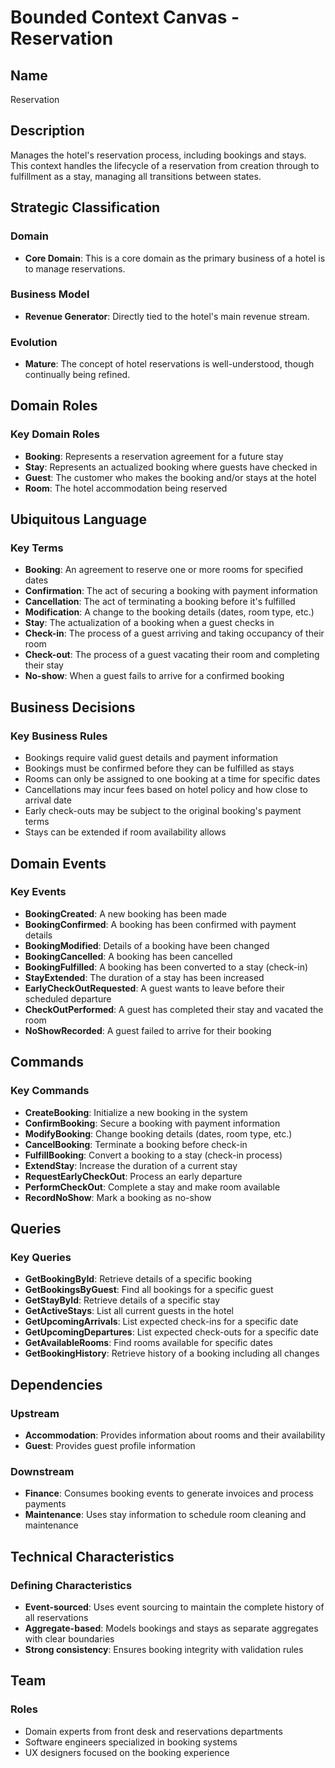 # Bounded Context Canvas - Reservation

## Name
Reservation

## Description
Manages the hotel's reservation process, including bookings and stays. This context handles the lifecycle of a reservation from creation through to fulfillment as a stay, managing all transitions between states.

## Strategic Classification

### Domain
- **Core Domain**: This is a core domain as the primary business of a hotel is to manage reservations.

### Business Model
- **Revenue Generator**: Directly tied to the hotel's main revenue stream.

### Evolution
- **Mature**: The concept of hotel reservations is well-understood, though continually being refined.

## Domain Roles

### Key Domain Roles
- **Booking**: Represents a reservation agreement for a future stay
- **Stay**: Represents an actualized booking where guests have checked in
- **Guest**: The customer who makes the booking and/or stays at the hotel
- **Room**: The hotel accommodation being reserved

## Ubiquitous Language

### Key Terms
- **Booking**: An agreement to reserve one or more rooms for specified dates
- **Confirmation**: The act of securing a booking with payment information
- **Cancellation**: The act of terminating a booking before it's fulfilled
- **Modification**: A change to the booking details (dates, room type, etc.)
- **Stay**: The actualization of a booking when a guest checks in
- **Check-in**: The process of a guest arriving and taking occupancy of their room
- **Check-out**: The process of a guest vacating their room and completing their stay
- **No-show**: When a guest fails to arrive for a confirmed booking

## Business Decisions

### Key Business Rules
- Bookings require valid guest details and payment information
- Bookings must be confirmed before they can be fulfilled as stays
- Rooms can only be assigned to one booking at a time for specific dates
- Cancellations may incur fees based on hotel policy and how close to arrival date
- Early check-outs may be subject to the original booking's payment terms
- Stays can be extended if room availability allows

## Domain Events

### Key Events
- **BookingCreated**: A new booking has been made
- **BookingConfirmed**: A booking has been confirmed with payment details
- **BookingModified**: Details of a booking have been changed
- **BookingCancelled**: A booking has been cancelled
- **BookingFulfilled**: A booking has been converted to a stay (check-in)
- **StayExtended**: The duration of a stay has been increased
- **EarlyCheckOutRequested**: A guest wants to leave before their scheduled departure
- **CheckOutPerformed**: A guest has completed their stay and vacated the room
- **NoShowRecorded**: A guest failed to arrive for their booking

## Commands

### Key Commands
- **CreateBooking**: Initialize a new booking in the system
- **ConfirmBooking**: Secure a booking with payment information
- **ModifyBooking**: Change booking details (dates, room type, etc.)
- **CancelBooking**: Terminate a booking before check-in
- **FulfillBooking**: Convert a booking to a stay (check-in process)
- **ExtendStay**: Increase the duration of a current stay
- **RequestEarlyCheckOut**: Process an early departure
- **PerformCheckOut**: Complete a stay and make room available
- **RecordNoShow**: Mark a booking as no-show

## Queries

### Key Queries
- **GetBookingById**: Retrieve details of a specific booking
- **GetBookingsByGuest**: Find all bookings for a specific guest
- **GetStayById**: Retrieve details of a specific stay
- **GetActiveStays**: List all current guests in the hotel
- **GetUpcomingArrivals**: List expected check-ins for a specific date
- **GetUpcomingDepartures**: List expected check-outs for a specific date
- **GetAvailableRooms**: Find rooms available for specific dates
- **GetBookingHistory**: Retrieve history of a booking including all changes

## Dependencies

### Upstream
- **Accommodation**: Provides information about rooms and their availability
- **Guest**: Provides guest profile information

### Downstream
- **Finance**: Consumes booking events to generate invoices and process payments
- **Maintenance**: Uses stay information to schedule room cleaning and maintenance

## Technical Characteristics

### Defining Characteristics
- **Event-sourced**: Uses event sourcing to maintain the complete history of all reservations
- **Aggregate-based**: Models bookings and stays as separate aggregates with clear boundaries
- **Strong consistency**: Ensures booking integrity with validation rules

## Team

### Roles
- Domain experts from front desk and reservations departments
- Software engineers specialized in booking systems
- UX designers focused on the booking experience